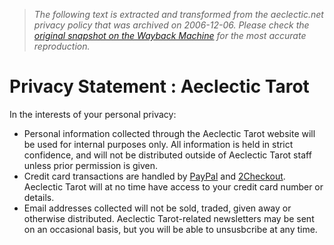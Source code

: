 > *The following text is extracted and transformed from the aeclectic.net privacy policy that was archived on 2006-12-06. Please check the [original snapshot on the Wayback Machine](https://web.archive.org/web/20061206163431id_/http%3A//www.aeclectic.net/tarot/privacy.shtml) for the most accurate reproduction.*

# Privacy Statement : Aeclectic Tarot

In the interests of your personal privacy: 

  * Personal information collected through the Aeclectic Tarot website will be used for internal purposes only. All information is held in strict confidence, and will not be distributed outside of Aeclectic Tarot staff unless prior permission is given. 
  * Credit card transactions are handled by [PayPal](http://www.paypal.com/) and [2Checkout](http://www.2checkout.com/). Aeclectic Tarot will at no time have access to your credit card number or details.
  * Email addresses collected will not be sold, traded, given away or otherwise distributed. Aeclectic Tarot-related newsletters may be sent on an occasional basis, but you will be able to unsusbcribe at any time.


